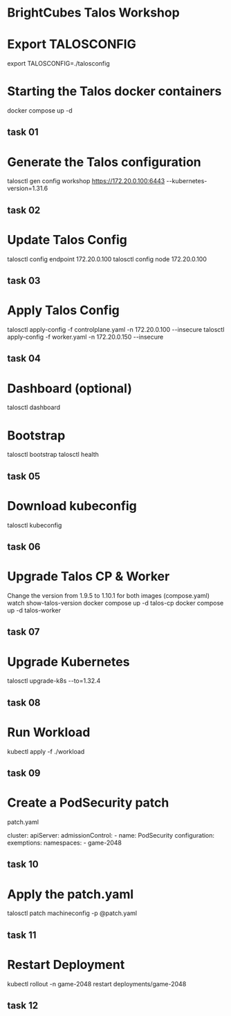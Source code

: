 # BrightCubes Talos Workshop

# Export TALOSCONFIG
export TALOSCONFIG=./talosconfig

# Starting the Talos docker containers
docker compose up -d
## task 01

# Generate the Talos configuration 
talosctl gen config workshop https://172.20.0.100:6443 --kubernetes-version=1.31.6
## task 02

# Update Talos Config
talosctl config endpoint 172.20.0.100
talosctl config node 172.20.0.100
## task 03

# Apply Talos Config
talosctl apply-config -f controlplane.yaml -n 172.20.0.100 --insecure
talosctl apply-config -f worker.yaml -n 172.20.0.150 --insecure
## task 04

# Dashboard (optional)
talosctl dashboard

# Bootstrap
talosctl bootstrap
talosctl health
## task 05

# Download kubeconfig
talosctl kubeconfig
## task 06

# Upgrade Talos CP & Worker
Change the version from 1.9.5 to 1.10.1 for both images (compose.yaml)
watch show-talos-version
docker compose up -d talos-cp
docker compose up -d talos-worker
## task 07

# Upgrade Kubernetes
talosctl upgrade-k8s --to=1.32.4
## task 08

# Run Workload
kubectl apply -f ./workload
## task 09

# Create a PodSecurity patch
patch.yaml

cluster:
  apiServer:
    admissionControl:
      - name: PodSecurity
        configuration:
          exemptions:
            namespaces:
              - game-2048
## task 10

# Apply the patch.yaml
talosctl patch machineconfig -p @patch.yaml
## task 11

# Restart Deployment
kubectl rollout -n game-2048 restart deployments/game-2048
## task 12